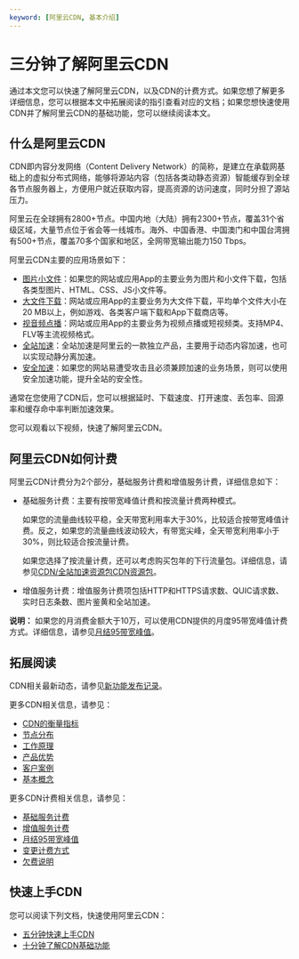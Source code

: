 ```yaml
---
keyword: [阿里云CDN, 基本介绍]
---
```


# 三分钟了解阿里云CDN

通过本文您可以快速了解阿里云CDN，以及CDN的计费方式。如果您想了解更多详细信息，您可以根据本文中拓展阅读的指引查看对应的文档；如果您想快速使用CDN并了解阿里云CDN的基础功能，您可以继续阅读本文。

## 什么是阿里云CDN

CDN即内容分发网络（Content Delivery Network）的简称，是建立在承载网基础上的虚拟分布式网络，能够将源站内容（包括各类动静态资源）智能缓存到全球各节点服务器上，方便用户就近获取内容，提高资源的访问速度，同时分担了源站压力。

阿里云在全球拥有2800+节点。中国内地（大陆）拥有2300+节点，覆盖31个省级区域，大量节点位于省会等一线城市。海外、中国香港、中国澳门和中国台湾拥有500+节点，覆盖70多个国家和地区，全网带宽输出能力150 Tbps。

阿里云CDN主要的应用场景如下：

-   [图片小文件](/intl.zh-CN/产品简介/应用场景/图片小文件.md)：如果您的网站或应用App的主要业务为图片和小文件下载，包括各类型图片、HTML、CSS、JS小文件等。
-   [大文件下载](/intl.zh-CN/产品简介/应用场景/大文件下载.md)：网站或应用App的主要业务为大文件下载，平均单个文件大小在20 MB以上，例如游戏、各类客户端下载和App下载商店等。
-   [视音频点播](/intl.zh-CN/产品简介/应用场景/视音频点播.md)：网站或应用App的主要业务为视频点播或短视频类。支持MP4、FLV等主流视频格式。
-   [全站加速](/intl.zh-CN/产品简介/应用场景/全站加速.md)：全站加速是阿里云的一款独立产品，主要用于动态内容加速，也可以实现动静分离加速。
-   [安全加速](/intl.zh-CN/产品简介/应用场景/安全加速.md)：如果您的网站易遭受攻击且必须兼顾加速的业务场景，则可以使用安全加速功能，提升全站的安全性。

通常在您使用了CDN后，您可以根据延时、下载速度、打开速度、丢包率、回源率和缓存命中率判断加速效果。

您可以观看以下视频，快速了解阿里云CDN。 

## 阿里云CDN如何计费

阿里云CDN计费分为2个部分，基础服务计费和增值服务计费，详细信息如下：

-   基础服务计费：主要有按带宽峰值计费和按流量计费两种模式。

    如果您的流量曲线较平稳，全天带宽利用率大于30%，比较适合按带宽峰值计费。反之，如果您的流量曲线波动较大，有带宽尖峰，全天带宽利用率小于30%，则比较适合按流量计费。

    如果您选择了按流量计费，还可以考虑购买包年的下行流量包。详细信息，请参见[CDN/全站加速资源包](https://common-buy.aliyun.com/?spm=a2c4g.11186623.2.11.69cf4ee26lJyhT&commodityCode=dcdnpaybag#/buy)[CDN资源包](https://common-buy-intl.alibabacloud.com/?spm=a2c63.p38356.879954.4.798276ad33R6vU&commodityCode=%20cdn_bag_intl#/buy)。

-   增值服务计费：增值服务计费项包括HTTP和HTTPS请求数、QUIC请求数、实时日志条数、图片鉴黄和全站加速。

**说明：** 如果您的月消费金额大于10万，可以使用CDN提供的月度95带宽峰值计费方式。详细信息，请参见[月结95带宽峰值](/intl.zh-CN/产品计费/计费方式/基础服务计费.md)。

## 拓展阅读

CDN相关最新动态，请参见[新功能发布记录](/intl.zh-CN/.md)。

更多CDN相关信息，请参见：

-   [CDN的衡量指标](/intl.zh-CN/产品简介/CDN的衡量指标.md)
-   [节点分布](/intl.zh-CN/产品简介/节点分布.md)
-   [工作原理](/intl.zh-CN/产品简介/工作原理.md)
-   [产品优势](/intl.zh-CN/产品简介/产品优势.md)
-   [客户案例](/intl.zh-CN/产品简介/客户案例.md)
-   [基本概念](/intl.zh-CN/产品简介/基本概念.md)

更多CDN计费相关信息，请参见：

-   [基础服务计费](/intl.zh-CN/产品计费/计费方式/基础服务计费.md)
-   [增值服务计费](/intl.zh-CN/产品计费/计费方式/增值服务计费.md)
-   [月结95带宽峰值](/intl.zh-CN/产品计费/计费方式/基础服务计费.md)
-   [变更计费方式](/intl.zh-CN/产品计费/变更计费方式.md)
-   [欠费说明](/intl.zh-CN/产品计费/欠费说明.md)

## 快速上手CDN

您可以阅读下列文档，快速使用阿里云CDN：

-   [五分钟快速上手CDN](/intl.zh-CN/CDN新手指引/五分钟快速上手CDN.md)
-   [十分钟了解CDN基础功能](/intl.zh-CN/CDN新手指引/十分钟了解CDN基础功能.md)

